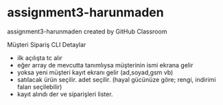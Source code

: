 # assignment3-harunmaden
assignment3-harunmaden created by GitHub Classroom

Müşteri Sipariş CLI Detaylar

- ilk açılışta tc alır 
- eğer array de mevcutta tanımlıysa müşterinin ismi ekrana gelir   
- yoksa yeni müşteri kayıt ekranı gelir (ad,soyad,gsm vb)   
- satılacak ürün seçilir. adet seçilir. (hayal gücünüze göre; rengi, indirimi falan seçilebilir)   
- kayıt alındı der ve siparişleri lister.
